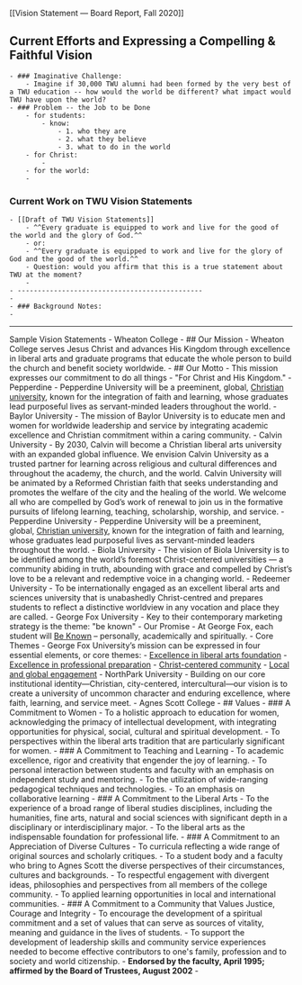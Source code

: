 [[Vision Statement — Board Report, Fall 2020]]
## Current Efforts and Expressing a Compelling & Faithful Vision
    - ### Imaginative Challenge:
        - Imagine if 30,000 TWU alumni had been formed by the very best of a TWU education -- how would the world be different? what impact would TWU have upon the world?
    - ### Problem -- the Job to be Done
        - for students: 
            - know:
                - 1. who they are
                - 2. what they believe
                - 3. what to do in the world
        - for Christ:
            - 
        - for the world: 
        - 
### Current Work on TWU Vision Statements
    - [[Draft of TWU Vision Statements]]
        - ^^Every graduate is equipped to work and live for the good of the world and the glory of God.^^
        - or:
        - ^^Every graduate is equipped to work and live for the glory of God and the good of the world.^^
        - Question: would you affirm that this is a true statement about TWU at the moment?
        - 
    - ----------------------------------------------
    - 
    - ### Background Notes: 
    - 

--------------------------------------
Sample Vision Statements
    - Wheaton College
        - ## Our Mission
        - Wheaton College serves Jesus Christ and advances His Kingdom through excellence in liberal arts and graduate programs that educate the whole person to build the church and benefit society worldwide.
        - ## Our Motto
        - This mission expresses our commitment to do all things - "For Christ and His Kingdom."
    - Pepperdine
        - Pepperdine University will be a preeminent, global, [Christian university](https://www.pepperdine.edu/spiritual-life/christian-university/), known for the integration of faith and learning, whose graduates lead purposeful lives as servant-minded leaders throughout the world.
    - Baylor University
        - The mission of Baylor University is to educate men and women for worldwide leadership and service by integrating academic excellence and Christian commitment within a caring community.
    - Calvin University
        - By 2030, Calvin will become a Christian liberal arts university with an expanded global influence. We envision Calvin University as a trusted partner for learning across religious and cultural differences and throughout the academy, the church, and the world. Calvin University will be animated by a Reformed Christian faith that seeks understanding and promotes the welfare of the city and the healing of the world. We welcome all who are compelled by God’s work of renewal to join us in the formative pursuits of lifelong learning, teaching, scholarship, worship, and service.
    - Pepperdine University
        - Pepperdine University will be a preeminent, global, [Christian university](https://www.pepperdine.edu/spiritual-life/christian-university/), known for the integration of faith and learning, whose graduates lead purposeful lives as servant-minded leaders throughout the world.
    - Biola University
        - The vision of Biola University is to be identified among the world’s foremost Christ-centered universities — a community abiding in truth, abounding with grace and compelled by Christ’s love to be a relevant and redemptive voice in a changing world.
    - Redeemer University
        - To be internationally engaged as an excellent liberal arts and sciences university that is unabashedly Christ-centred and prepares students to reflect a distinctive worldview in any vocation and place they are called.
    - George Fox University
        - Key to their contemporary marketing strategy is the theme: "be known"
            - Our Promise
                - At George Fox, each student will [Be Known](https://www.georgefox.edu/be-known/index.html) – personally, academically and spiritually.
            - Core Themes
                - George Fox University’s mission can be expressed in four essential elements, or core themes:
                    - [Excellence in liberal arts foundation](https://www.georgefox.edu/about/mission_vision_values/core-themes.html#core-theme-1)
                    - [Excellence in professional preparation](https://www.georgefox.edu/about/mission_vision_values/core-themes.html#core-theme-2)
                    - [Christ-centered community](https://www.georgefox.edu/about/mission_vision_values/core-themes.html#core-theme-3)
                    - [Local and global engagement](https://www.georgefox.edu/about/mission_vision_values/core-themes.html#core-theme-4)
    - NorthPark University
        - Building on our core institutional identity—Christian, city-centered, intercultural—our vision is to create a university of uncommon character and enduring excellence, where faith, learning, and service meet.
    - Agnes Scott College
        - ## Values
        - ### A Commitment to Women
        - To a holistic approach to education for women, acknowledging the primacy of intellectual development, with integrating opportunities for physical, social, cultural and spiritual development.
        - To perspectives within the liberal arts tradition that are particularly significant for women.
        - ### A Commitment to Teaching and Learning
            - To academic excellence, rigor and creativity that engender the joy of learning.
            - To personal interaction between students and faculty with an emphasis on independent study and mentoring.
            - To the utilization of wide-ranging pedagogical techniques and technologies.
            - To an emphasis on collaborative learning
        - ### A Commitment to the Liberal Arts
            - To the experience of a broad range of liberal studies disciplines, including the humanities, fine arts, natural and social sciences with significant depth in a disciplinary or interdisciplinary major.
            - To the liberal arts as the indispensable foundation for professional life.
        - ### A Commitment to an Appreciation of Diverse Cultures
            - To curricula reflecting a wide range of original sources and scholarly critiques.
            - To a student body and a faculty who bring to Agnes Scott the diverse perspectives of their circumstances, cultures and backgrounds.
            - To respectful engagement with divergent ideas, philosophies and perspectives from all members of the college community.
            - To applied learning opportunities in local and international communities.
        - ### A Commitment to a Community that Values Justice, Courage and Integrity
            - To encourage the development of a spiritual commitment and a set of values that can serve as sources of vitality, meaning and guidance in the lives of students.
            - To support the development of leadership skills and community service experiences needed to become effective contributors to one's family, profession and to society and world citizenship.
        - __Endorsed by the faculty, April 1995; affirmed by the Board of Trustees, August 2002__
        - [](https://www.agnesscott.edu/about/mission-values.html#)
